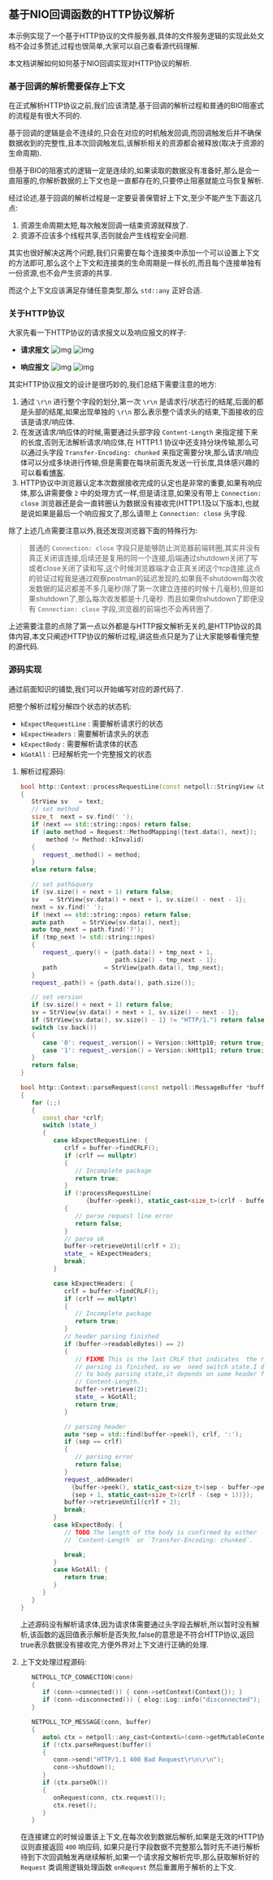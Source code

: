 ## 基于NIO回调函数的HTTP协议解析

本示例实现了一个基于HTTP协议的文件服务器,具体的文件服务逻辑的实现此处文档不会过多赘述,过程也很简单,大家可以自己查看源代码理解.

本文档讲解如何如何基于NIO回调实现对HTTP协议的解析.

### 基于回调的解析需要保存上下文

在正式解析HTTP协议之前,我们应该清楚,基于回调的解析过程和普通的BIO阻塞式的流程是有很大不同的.

基于回调的逻辑是会不连续的,只会在对应的时机触发回调,而回调触发后并不确保数据收到的完整性,且本次回调触发后,该解析相关的资源都会被释放(取决于资源的生命周期).

但基于BIO的阻塞式的逻辑一定是连续的,如果读取的数据没有准备好,那么是会一直阻塞的,你解析数据的上下文也是一直都存在的,只要停止阻塞就能立马恢复解析.

经过论述,基于回调的解析过程是一定要妥善保管好上下文,至少不能产生下面这几点:

1. 资源生命周期太短,每次触发回调一结束资源就释放了.
2. 资源不应该多个线程共享,否则就会产生线程安全问题.

其实也很好解决这两个问题,我们只需要在每个连接类中添加一个可以设置上下文的方法即可,那么这个上下文和连接类的生命周期是一样长的,而且每个连接单独有一份资源,也不会产生资源的共享.

而这个上下文应该满足存储任意类型,那么 `std::any` 正好合适.

### 关于HTTP协议

大家先看一下HTTP协议的请求报文以及响应报文的样子:

* **请求报文**
  ![img](../../.github/img/http1.png)
  ![img](../../.github/img/http3.png)

* **响应报文**
  ![img](../../.github/img/http2.png)
  ![img](../../.github/img/http4.png)



其实HTTP协议报文的设计是很巧妙的,我们总结下需要注意的地方:

1. 通过 `\r\n` 进行整个字段的划分,第一次 `\r\n` 是请求行/状态行的结尾,后面的都是头部的结尾,如果出现单独的 `\r\n` 那么表示整个请求头的结束,下面接收的应该是请求/响应体.
2. 在发送请求/响应体的时候,需要通过头部字段 `Content-Length` 来指定接下来的长度,否则无法解析请求/响应体,在 HTTP1.1 协议中还支持分块传输,那么可以通过头字段 `Transfer-Encoding: chunked` 来指定需要分块,那么请求/响应体可以分成多块进行传输,但是需要在每块前面先发送一行长度,具体感兴趣的可以看看[博客](https://www.dazhuanlan.com/klovers/topics/1373979).
3. HTTP协议中浏览器认定本次数据接收完成的认定也是非常的重要,如果有响应体,那么讲需要像 `2` 中的处理方式一样,但是请注意,如果没有带上 `Connection: close` 浏览器还是会一直转圈认为数据没有接收完(HTTP1.1及以下版本),也就是说如果是最后一个响应报文了,那么请带上 `Connection: close` 头字段.

除了上述几点需要注意以外,我还发现浏览器下面的特殊行为:

> 普通的 `Connection: close`  字段只是能够防止浏览器前端转圈,其实并没有真正关闭该连接,后续还是复用的同一个连接,后端通过shutdown关闭了写或者close关闭了读和写,这个时候浏览器端才会正真关闭这个tcp连接,这点的验证过程我是通过观察postman的延迟发现的,如果我不shutdown每次收发数据的延迟都差不多几毫秒(除了第一次建立连接的时候十几毫秒),但是如果shutdown了,那么每次收发都是十几毫秒. 而且如果你shutdown了即便没有 `Connection: close` 字段,浏览器的前端也不会再转圈了.

上述需要注意的点除了第一点以外都是与HTTP报文解析无关的,是HTTP协议的具体内容,本文只阐述HTTP协议的解析过程,讲这些点只是为了让大家能够看懂完整的源代码.

### 源码实现

通过前面知识的铺垫,我们可以开始编写对应的源代码了.

把整个解析过程分解四个状态的状态机:

* `kExpectRequestLine` : 需要解析请求行的状态
* `kExpectHeaders` : 需要解析请求头的状态
* `kExpectBody` : 需要解析请求体的状态
* `kGotAll` : 已经解析完一个完整报文的状态

1. 解析过程源码:

   ```cpp
   bool http::Context::processRequestLine(const netpoll::StringView &text)
   {
      StrView sv   = text;
      // set method
      size_t  next = sv.find(' ');
      if (next == std::string::npos) return false;
      if (auto method = Request::MethodMapping({text.data(), next});
          method != Method::kInvalid)
      {
         request_.method() = method;
      }
      else return false;
   
      // set path&query
      if (sv.size() < next + 1) return false;
      sv   = StrView{sv.data() + next + 1, sv.size() - next - 1};
      next = sv.find(' ');
      if (next == std::string::npos) return false;
      auto path     = StrView{sv.data(), next};
      auto tmp_next = path.find('?');
      if (tmp_next != std::string::npos)
      {
         request_.query() = {path.data() + tmp_next + 1,
                             path.size() - tmp_next - 1};
         path             = StrView{path.data(), tmp_next};
      }
      request_.path() = {path.data(), path.size()};
   
      // set version
      if (sv.size() < next + 1) return false;
      sv = StrView{sv.data() + next + 1, sv.size() - next - 1};
      if (StrView{sv.data(), sv.size() - 1} != "HTTP/1.") return false;
      switch (sv.back())
      {
         case '0': request_.version() = Version::kHttp10; return true;
         case '1': request_.version() = Version::kHttp11; return true;
      }
      return false;
   }
   
   bool http::Context::parseRequest(const netpoll::MessageBuffer *buffer)
   {
      for (;;)
      {
         const char *crlf;
         switch (state_)
         {
            case kExpectRequestLine: {
               crlf = buffer->findCRLF();
               if (crlf == nullptr)
               {
                  // Incomplete package
                  return true;
               }
               if (!processRequestLine(
                     {buffer->peek(), static_cast<size_t>(crlf - buffer->peek())}))
               {
                  // parse request line error
                  return false;
               }
               // parse ok
               buffer->retrieveUntil(crlf + 2);
               state_ = kExpectHeaders;
               break;
            }
   
            case kExpectHeaders: {
               crlf = buffer->findCRLF();
               if (crlf == nullptr)
               {
                  // Incomplete package
                  return true;
               }
               // header parsing finished
               if (buffer->readableBytes() == 2)
               {
                  // FIXME This is the last CRLF that indicates  the request header
                  // parsing is finished, so we  need switch state.I don't switch
                  // to body parsing state,it depends on some header field like
                  // Content-Length.
                  buffer->retrieve(2);
                  state_ = kGotAll;
                  return true;
               }
   
               // parsing header
               auto *sep = std::find(buffer->peek(), crlf, ':');
               if (sep == crlf)
               {
                  // parsing error
                  return false;
               }
               request_.addHeader(
                 {buffer->peek(), static_cast<size_t>(sep - buffer->peek())},
                 {sep + 1, static_cast<size_t>(crlf - (sep + 1))});
               buffer->retrieveUntil(crlf + 2);
               break;
            }
            case kExpectBody: {
               // TODO The length of the body is confirmed by either
               // `Content-Length` or `Transfer-Encoding: chunked`.
   
               break;
            }
            case kGotAll: {
               return true;
            }
         }
      }
   }
   ```

   上述源码没有解析请求体,因为请求体需要通过头字段去解析,所以暂时没有解析,该函数的返回值表示解析是否失败,false的意思是不符合HTTP协议,返回true表示数据没有接收完,方便外界对上下文进行正确的处理.

2. 上下文处理过程源码:

   ```cpp
      NETPOLL_TCP_CONNECTION(conn)
      {
         if (conn->connected()) { conn->setContext(Context{}); }
         if (conn->disconnected()) { elog::Log::info("disconnected"); }
      }
   
      NETPOLL_TCP_MESSAGE(conn, buffer)
      {
         auto& ctx = netpoll::any_cast<Context&>(conn->getMutableContext());
         if (!ctx.parseRequest(buffer))
         {
            conn->send("HTTP/1.1 400 Bad Request\r\n\r\n");
            conn->shutdown();
         }
         if (ctx.parseOk())
         {
            onRequest(conn, ctx.request());
            ctx.reset();
         }
      }
   ```

   在连接建立的时候设置该上下文,在每次收到数据后解析,如果是无效的HTTP协议则直接返回 `400` 响应码, 如果只是行字段数据不完整那么暂时先不进行解析待到下次回调触发再继续解析,如果一个请求报文解析完毕,那么获取解析好的 `Request` 类调用逻辑处理函数 `onRequest` 然后重置用于解析的上下文.



